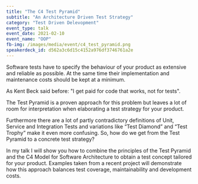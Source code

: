 ```yaml
---
title: "The C4 Test Pyramid"
subtitle: "An Architecture Driven Test Strategy"
category: "Test Driven Delevopment"
event_type: talk
event_date: 2021-02-10
event_name: "OOP"
fb-img: /images/media/event/c4_test_pyramid.png
speakerdeck_id: d562a3c6d15c4152a976df3746761a2e
---
```


Software tests have to specify the behaviour of your product as extensive and reliable as possible. At the same time their implementation and maintenance costs should be kept at a minimum.

As Kent Beck said before: "I get paid for code that works, not for tests".

The Test Pyramid is a proven approach for this problem but leaves a lot of room for interpretation when elaborating a test strategy for your product.

Furthermore there are a lot of partly contradictory definitions of Unit, Service and Integration Tests and variations like “Test Diamond” and “Test Trophy” make it even more confusing. So, how do we get from the Test Pyramid to a concrete test strategy?

In my talk I will show you how to combine the principles of the Test Pyramid and the C4 Model for Software Architecture to obtain a test concept tailored for your product. Examples taken from a recent project will demonstrate how this approach balances test coverage, maintainability and development costs.

